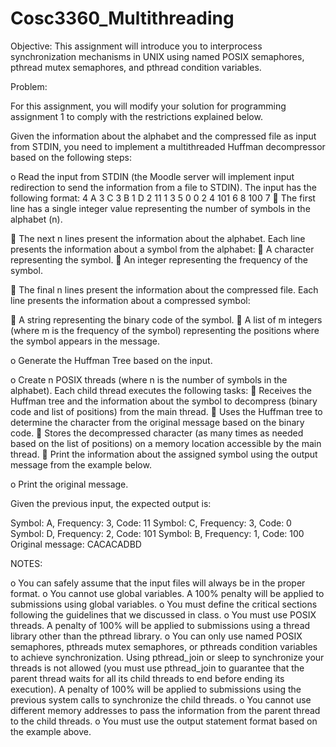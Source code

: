 # Cosc3360_Multithreading
Objective:
This assignment will introduce you to interprocess synchronization mechanisms in UNIX using named POSIX semaphores, pthread mutex semaphores, and pthread condition variables.

Problem:

For this assignment, you will modify your solution for programming assignment 1 to comply with the restrictions explained below.

Given the information about the alphabet and the compressed file as input from STDIN, you need to implement a multithreaded Huffman decompressor based on the following steps:


o	Read the input from STDIN (the Moodle server will implement input redirection to send the information from a file to STDIN). The input has the following format:
4
A 3
C 3
B 1
D 2
11 1 3 5
0 0 2 4
101 6 8
100 7
	The first line has a single integer value representing the number of symbols in the alphabet (n).


	The next n lines present the information about the alphabet. Each line presents the information about a symbol from the alphabet:
	A character representing the symbol.
	An integer representing the frequency of the symbol.


	The final n lines present the information about the compressed file. Each line presents the information about a compressed symbol:

	A string representing the binary code of the symbol.
	A list of m integers (where m is the frequency of the symbol) representing the positions where the symbol appears in the message.
 
o	Generate the Huffman Tree based on the input.


o	Create n POSIX threads (where n is the number of symbols in the alphabet). Each child thread executes the following tasks:
	Receives the Huffman tree and the information about the symbol to decompress (binary code and list of positions) from the main thread.
	Uses the Huffman tree to determine the character from the original message based on the binary code.
	Stores the decompressed character (as many times as needed based on the list of positions) on a memory location accessible by the main thread.
	Print the information about the assigned symbol using the output message from the example below. 


o	Print the original message.

Given the previous input, the expected output is:


Symbol: A, Frequency: 3, Code: 11
Symbol: C, Frequency: 3, Code: 0
Symbol: D, Frequency: 2, Code: 101
Symbol: B, Frequency: 1, Code: 100
Original message: CACACADBD

NOTES:


o	You can safely assume that the input files will always be in the proper format.
o	You cannot use global variables. A 100% penalty will be applied to submissions using global variables. 
o	You must define the critical sections following the guidelines that we discussed in class.
o	You must use POSIX threads. A penalty of 100% will be applied to submissions using a thread library other than the pthread library.
o	You can only use named POSIX semaphores, pthreads mutex semaphores, or pthreads condition variables to achieve synchronization. Using pthread_join or sleep to synchronize your threads is not allowed (you must use pthread_join to guarantee that the parent thread waits for all its child threads to end before ending its execution). A penalty of 100% will be applied to submissions using the previous system calls to synchronize the child threads.
o	You cannot use different memory addresses to pass the information from the parent thread to the child threads.
o	You must use the output statement format based on the example above.
